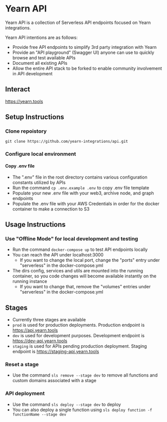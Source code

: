 # Yearn API

Yearn API is a collection of Serverless API endpoints focused on Yearn integrations.

Yearn API intentions are as follows:

- Provide free API endpoints to simplify 3rd party integration with Yearn
- Provide an "API playground" (Swagger UI) anyone can use to quickly browse and test available APIs
- Document all existing APIs
- Allow the entire API stack to be forked to enable community involvement in API development

## Interact

https://yearn.tools

## Setup Instructions

### Clone repoistory

`git clone https://github.com/yearn-integrations/api.git`

### Configure local environment

#### Copy .env file

- The ".env" file in the root directory contains various configuration constants utilized by APIs
- Run the command `cp .env.example .env` to copy .env file template
- Populate your new .env file with your web3, archive node, and graph endpoints
- Populate the .env file with your AWS Credentials in order for the docker container to make a connection to S3

## Usage Instructions

### Use "Offline Mode" for local development and testing

- Run the command `docker-compose up` to test API endpoints locally
- You can reach the API under localhost:3000
  - If you want to change the local port, change the "ports" entry under "serverless" in the docker-compose.yml
- The dirs config, services and utils are mounted into the running container, so you code changes will become available instantly on the running instance
  - If you want to change that, remove the "volumes" entries under "serverless" in the docker-compose.yml

## Stages

- Currently three stages are available
- `prod` is used for production deployments. Production endpoint is https://api.yearn.tools
- `dev` is used for development purposes. Development endpoint is https://dev-api.yearn.tools
- `staging` is used for APIs pending production deployment. Staging endpoint is https://staging-api.yearn.tools

### Reset a stage

- Use the command `sls remove --stage dev` to remove all functions and custom domains associated with a stage

### API deployment

- Use the command `sls deploy --stage dev` to deploy
- You can also deploy a single function using `sls deploy function -f functionName --stage dev`
